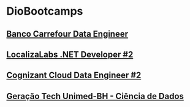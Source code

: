 # DioBootcamps

## [Banco Carrefour Data Engineer](./Banco_Carrefour_Data_Engineer)

## [LocalizaLabs .NET Developer #2](./LocalizaLabs_.NET_Developer_2)

## [Cognizant Cloud Data Engineer #2](./Cognizant_Cloud_Data_Engineer_2)

## [Geração Tech Unimed-BH - Ciência de Dados](./Geracao_Tech_Unimed_BH_Ciencia_de_Dados)




